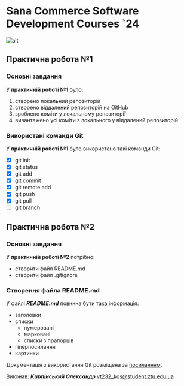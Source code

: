 # Sana Commerce Software Development Courses `24
![alt](https://upload.wikimedia.org/wikipedia/commons/0/08/Sana_Commerce_Logo.png "Sana Commerce logo")

## Практична робота №1
### Основні завдання
У **практичній роботі №1** було:

1. створено локальний репозиторій
2. створено віддалений репозиторій на GitHub
3. зроблено коміти у локальному репозиторії
4. вивантажено усі коміти з локального у віддалений репозиторій

### Використані команди Git
У **практичній роботі №1** було використано такі команди Git:

- [x] git init
- [x] git status
- [x] git add
- [x] git commit
- [x] git remote add
- [x] git push
- [x] git pull
- [ ] git branch

## Практична робота №2
### Основні завдання
У **практичній роботі №2** потрібно:

* створити файл README.md
* створити файл .gitignore

### Створення файла README.md
У файлі **_README.md_** повинна бути така інформація:

* заголовки
* списки
	+ нумеровані
	+ марковані
	+ списки з прапорців
* гіперпосилання
* картинки

Документація з використання Git розміщена за [посиланням](https://docs.google.com/document/d/1agdvcLqd2w2rWS0-fCqwsevO-7QN2xLpZPq7Haylq4U/edit).

Виконав: **_Карпінський Олександр_**
vt232_kos@student.ztu.edu.ua
